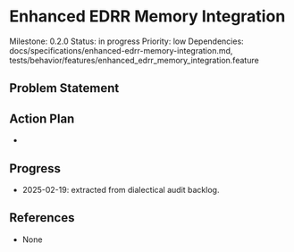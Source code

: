 # Enhanced EDRR Memory Integration
Milestone: 0.2.0
Status: in progress
Priority: low
Dependencies: docs/specifications/enhanced-edrr-memory-integration.md, tests/behavior/features/enhanced_edrr_memory_integration.feature

## Problem Statement
<description>


## Action Plan
- <tasks>

## Progress
- 2025-02-19: extracted from dialectical audit backlog.

## References
- None
